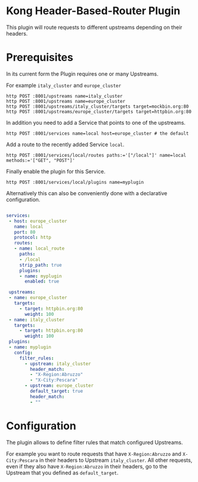 Kong Header-Based-Router Plugin
===============================


This plugin will route requests to different upstreams depending on their headers.


Prerequisites
=============

In its current form the Plugin requires one or many Upstreams.

For example `italy_cluster` and `europe_cluster`


````
http POST :8001/upstreams name=italy_cluster
http POST :8001/upstreams name=europe_cluster
http POST :8001/upstreams/italy_cluster/targets target=mockbin.org:80
http POST :8001/upstreams/europe_cluster/targets target=httpbin.org:80
````

In addition you need to add a Service that points to one of the upstreams.

````
http POST :8001/services name=local host=europe_cluster # the default
````

Add a route to the recently added Service `local`.

````
http POST :8001/services/local/routes paths:='["/local"]' name=local methods:='["GET", "POST"]'
````

Finally enable the plugin for this Service.

````
http POST :8001/services/local/plugins name=myplugin
````

Alternatively this can also be conveniently done with a declarative configuration.


``` yaml

services:
 - host: europe_cluster
   name: local
   port: 80
   protocol: http
   routes:
   - name: local_route
     paths:
     - /local
     strip_path: true
     plugins:
     - name: myplugin
       enabled: true

 upstreams:
 - name: europe_cluster
   targets:
     - target: httpbin.org:80
       weight: 100
 - name: italy_cluster
   targets:
     - target: httpbin.org:80
       weight: 100
 plugins:
 - name: myplugin
   config:
     filter_rules:
       - upstream: italy_cluster
         header_match:
         - "X-Region:Abruzzo"
         - "X-City:Pescara"
       - upstream: europe_cluster
         default_target: true
         header_match:
         - ""
```


Configuration
=============


The plugin allows to define filter rules that match configured Upstreams.


For example you want to route requests that have `X-Region:Abruzzo` and `X-City:Pescara` in their headers to Upstream `italy_cluster`. All other requests, even if they also have `X-Region:Abruzzo` in their headers, go to the Upstream that you defined as `default_target`.